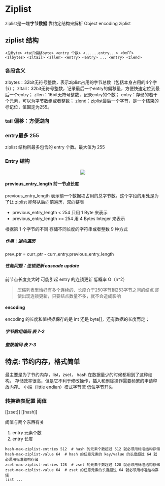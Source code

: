 # Ziplist
ziplist是一堆**字节数据** 靠约定结构来解析 
Object encoding ziplist

## ziplist 结构
```
<总Byte> <tail偏移byte> <entry 个数> <......entry...> <0xFF>
<zlbytes> <zltail> <zllen> <entry> <entry> ... <entry> <zlend>
```

### 各段含义
zlbytes：32bit无符号整数，表示ziplist占用的字节总数（包括本身占用的4个字节）；
zltail：32bit无符号整数，记录最后一个entry的偏移量，方便快速定位到最后一个entry；
zllen：16bit无符号整数，记录entry的个数；
entry：存储的若干个元素，可以为字节数组或者整数；
zlend：ziplist最后一个字节，是一个结束的标记位，值固定为255。

### tail 偏移：方便逆向

### entry最多 255
ziplist 结构所最多包含的 entry 个数。最大值为 255

### Entry 结构

<div align="center"> <img src="http://zpengg.oss-cn-shenzhen.aliyuncs.com/img/a040efadb38089de384ceec672b73823.png"/> </div>

#### previous_entry_length 前一节点长度
previous_entry_length 表示前一个数据项占用的总字节数。这个字段的用处是为了让 ziplist 能够从后向前遍历，双向链表
 - previous_entry_length < 254 只用 1 Byte 来表示
 - previous_entry_length >= 254 用 4 Bytes Integer 来表示


根据第 1 个字节的不同 存储不同长度的字符串或者整数 9 种方式

##### 作用：逆向遍历
prev_ptr = curr_ptr - curr_entry.previous_entry_length

##### 性能问题：连锁更新 cascade update
前节点长度变大时 可能引起 entry 的连锁更新
低概率 O（n^2）

>压缩列表里恰好有多个连续的、长度介于250字节到253字节之间的结点
>即使出现连锁更新，只要结点数量不多，就不会造成影响


#### encoding 
encoding 的长度和值根据保存的是 int 还是 byte[]，还有数据的长度而定；
##### 字节数组编码 表 7-2
##### 整数编码 表 7-3


## 特点: 节约内存，格式简单
最主要是为了节约内存，list，zset， hash 在数据量少的时候都用到了这种结构。
存储效率很高，但是它不利于修改操作，插入和删除操作需要频繁的申请释放内存。
小端（little endian）模式字节流 低位字节开头

### 转换链表配置 阈值
[[zset]]
[[hash]]

阈值与两个东西有关
1. entry 元素个数
2. entry 长度

```
hash-max-ziplist-entries 512  # hash 的元素个数超过 512 就必须用标准结构存储
hash-max-ziplist-value 64  # hash 的任意元素的 key/value 的长度超过 64 就必须用标准结构存储
zset-max-ziplist-entries 128  # zset 的元素个数超过 128 就必须用标准结构存储
zset-max-ziplist-value 64  # zset 的任意元素的长度超过 64 就必须用标准结构存储
list ...
```

